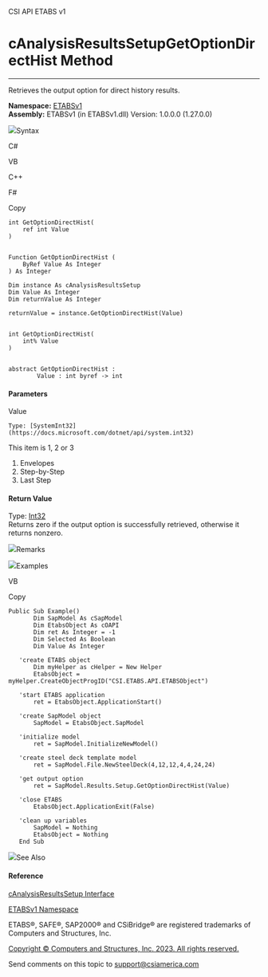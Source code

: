 ﻿

CSI API ETABS v1

# cAnalysisResultsSetupGetOptionDirectHist Method  
  
---  
  
Retrieves the output option for direct history results.

**Namespace:** [ETABSv1](2780f1b8-2033-5289-2298-1cdb2a7508d9.htm)  
**Assembly:** ETABSv1 (in ETABSv1.dll) Version: 1.0.0.0 (1.27.0.0)

![](../icons/SectionExpanded.png)Syntax

C#

VB

C++

F#

Copy

    
    
    int GetOptionDirectHist(
    	ref int Value
    )
    
    
    Function GetOptionDirectHist ( 
    	ByRef Value As Integer
    ) As Integer
    
    Dim instance As cAnalysisResultsSetup
    Dim Value As Integer
    Dim returnValue As Integer
    
    returnValue = instance.GetOptionDirectHist(Value)
    
    
    int GetOptionDirectHist(
    	int% Value
    )
    
    
    abstract GetOptionDirectHist : 
            Value : int byref -> int 
    

#### Parameters

Value

    Type: [SystemInt32](https://docs.microsoft.com/dotnet/api/system.int32)  
This item is 1, 2 or 3

  1. Envelopes
  2. Step-by-Step
  3. Last Step

#### Return Value

Type: [Int32](https://docs.microsoft.com/dotnet/api/system.int32)  
Returns zero if the output option is successfully retrieved, otherwise it
returns nonzero.

![](../icons/SectionExpanded.png)Remarks

![](../icons/SectionExpanded.png)Examples

VB

Copy

    
    
    Public Sub Example()
           Dim SapModel As cSapModel
           Dim EtabsObject As cOAPI
           Dim ret As Integer = -1
           Dim Selected As Boolean
           Dim Value As Integer
    
       'create ETABS object
           Dim myHelper as cHelper = New Helper
           EtabsObject = myHelper.CreateObjectProgID("CSI.ETABS.API.ETABSObject")
    
       'start ETABS application
           ret = EtabsObject.ApplicationStart()
    
       'create SapModel object
           SapModel = EtabsObject.SapModel
    
       'initialize model
           ret = SapModel.InitializeNewModel()
    
       'create steel deck template model
           ret = SapModel.File.NewSteelDeck(4,12,12,4,4,24,24)
    
       'get output option
           ret = SapModel.Results.Setup.GetOptionDirectHist(Value)
    
       'close ETABS
           EtabsObject.ApplicationExit(False)
    
       'clean up variables
           SapModel = Nothing
           EtabsObject = Nothing
       End Sub

![](../icons/SectionExpanded.png)See Also

#### Reference

[cAnalysisResultsSetup Interface](25527ed4-d035-9576-e3ec-a63103f2c352.htm)

[ETABSv1 Namespace](2780f1b8-2033-5289-2298-1cdb2a7508d9.htm)

ETABS®, SAFE®, SAP2000® and CSiBridge® are registered trademarks of Computers
and Structures, Inc.  

[Copyright © Computers and Structures, Inc. 2023. All rights
reserved.](http://www.csiamerica.com)

Send comments on this topic to
[support@csiamerica.com](mailto:support%40csiamerica.com?Subject=CSI%20API%20ETABS%20v1)

